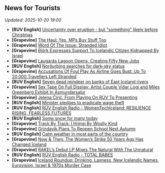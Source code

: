 ## News for Tourists

*Updated: 2025-10-20 19:00*

- **[RUV English]** <a href="https://nyr.ruv.is/english/2025-10-15-uncertainty-over-eruption-but-something-likely-before-christmas-456207/" target="_blank">Uncertainty over eruption - but &quot;something&quot; likely before Christmas</a>
- **[Grapevine]** <a href="https://grapevine.is/mag/articles/2025/09/30/the-haul-yes-mps-buy-stuff-too/" target="_blank">The Haul: Yes, MPs Buy Stuff Too</a>
- **[Grapevine]** <a href="https://grapevine.is/mag/2025/10/12/word-of-the-issue-stranded-idiot/" target="_blank">Word Of The Issue: Stranded Idiot</a>
- **[Grapevine]** <a href="https://grapevine.is/news/2025/10/08/bjork-expresses-support-to-icelandic-citizen-kidnapped-by-israel/" target="_blank">Björk Expresses Support To Icelandic Citizen Kidnapped By Israel</a>
- **[Grapevine]** <a href="https://grapevine.is/news/2025/10/16/laugaras-lagoon-opens-creating-fifty-new-jobs/" target="_blank">Laugarás Lagoon Opens, Creating Fifty New Jobs</a>
- **[RUV English]** <a href="https://nyr.ruv.is/english/2025-10-16-nordurthing-searches-for-dark-sky-status-456241/" target="_blank">Norðurþing searches for dark-sky status</a>
- **[Grapevine]** <a href="https://grapevine.is/mag/2025/10/12/accusations-of-foul-play-as-airline-goes-bust-up-to-20000-travellers-left-stranded/" target="_blank">Accusations Of Foul Play As Airline Goes Bust: Up To 20,000 Travellers Left Stranded</a>
- **[RUV English]** <a href="https://nyr.ruv.is/english/2025-10-20-seven-dead-reindeer-on-banks-of-east-iceland-rivers-456625/" target="_blank">Seven dead reindeer on banks of East Iceland rivers</a>
- **[Grapevine]** <a href="https://grapevine.is/icelandic-culture/2025/10/13/sex-tape-on-full-display-artist-couple-vidar-logi-and-miles-greenberg-exhibit-in-asmundarsalur/" target="_blank">Sex Tape On Full Display: Artist Couple Viðar Logi and Miles Greenberg Exhibit In Ásmundarsalur</a>
- **[Grapevine]** <a href="https://grapevine.is/mag/2025/10/15/jelena-ciric-from-playing-on-ruv-to-presenting/" target="_blank">Jelena Ćirić: From Playing On RÚV To Presenting</a>
- **[RUV English]** <a href="https://nyr.ruv.is/english/2025-10-16-minister-pledges-to-eradicate-wage-theft-456294/" target="_blank">Minister pledges to eradicate wage theft</a>
- **[RUV English]** <a href="https://nyr.ruv.is/english/2025-10-20-ruv-english-radio-womentechiceland-resilience-rising-fearless-futures-456642/" target="_blank">RÚV English Radio - WomenTechIceland: RESILIENCE RISING, FEARLESS FUTURES</a>
- **[RUV English]** <a href="https://nyr.ruv.is/english/2025-10-20-some-snow-for-many-today-456585/" target="_blank">Some snow for many today</a>
- **[Grapevine]** <a href="https://grapevine.is/music/2025/10/13/track-by-track-i-hringi-by-woolly-kind/" target="_blank">Track By Track: Í Hringi By Woolly Kind</a>
- **[Grapevine]** <a href="https://grapevine.is/news/2025/10/17/plans-to-reopen-school-in-grindavik-next-autumn/" target="_blank">Grindavík Plans To Reopen School Next Autumn</a>
- **[RUV English]** <a href="https://nyr.ruv.is/english/2025-10-17-calm-weather-in-most-parts-of-the-country-456392/" target="_blank">Calm weather in most parts of the country</a>
- **[Grapevine]** <a href="https://grapevine.is/mag/2025/10/15/now-then-the-womens-strike-50-years-ago-has-changed-iceland/" target="_blank">Now & Then: The Women’s Strike 50 Years Ago Has Changed Iceland</a>
- **[Grapevine]** <a href="https://grapevine.is/music/2025/10/15/rakels-debut-lp-mixes-the-natural-with-the-unnatural/" target="_blank">RAKEL’s Debut LP Mixes The Natural With The Unnatural</a>
- **[RUV English]** <a href="https://nyr.ruv.is/english/2025-10-14-ruv-english-radio-total-babes-456132/" target="_blank">RÚV English Radio - TOTAL BABES</a>
- **[Grapevine]** <a href="https://grapevine.is/news/2025/10/14/iceland-roundup-drinking-laxness-new-icelandic-names-eurovision-israel-1970s-murder-case/" target="_blank">Iceland Roundup: Drinking, Laxness, New Icelandic Names, Eurovision, Israel & 1970s Murder Case</a>
